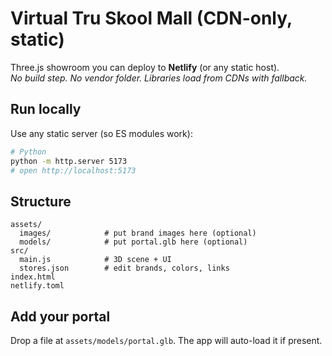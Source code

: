 # Virtual Tru Skool Mall (CDN-only, static)

Three.js showroom you can deploy to **Netlify** (or any static host).  
_No build step. No vendor folder. Libraries load from CDNs with fallback._

## Run locally
Use any static server (so ES modules work):

```bash
# Python
python -m http.server 5173
# open http://localhost:5173
```

## Structure
```
assets/
  images/            # put brand images here (optional)
  models/            # put portal.glb here (optional)
src/
  main.js            # 3D scene + UI
  stores.json        # edit brands, colors, links
index.html
netlify.toml
```

## Add your portal
Drop a file at `assets/models/portal.glb`. The app will auto-load it if present.